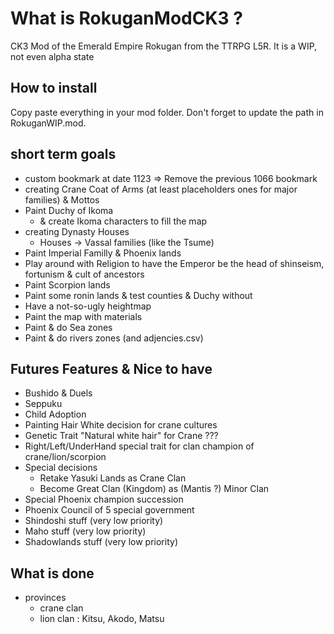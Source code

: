 # What is RokuganModCK3 ?
CK3 Mod of the Emerald Empire Rokugan from the TTRPG L5R.
It is a WIP, not even alpha state

## How to install
Copy paste everything in your mod folder. Don't forget to update the path in RokuganWIP.mod.

## short term goals
- custom bookmark at date 1123 => Remove  the previous 1066 bookmark
- creating Crane Coat of Arms (at least placeholders ones for major families) & Mottos
- Paint Duchy of Ikoma
	- & create Ikoma characters to fill the map 
- creating Dynasty Houses
 	- Houses -> Vassal families (like the Tsume)
- Paint Imperial Familly & Phoenix lands
- Play around with Religion to have the Emperor be the head of shinseism, fortunism & cult of ancestors
- Paint Scorpion lands
- Paint some ronin lands & test counties & Duchy without   
- Have a not-so-ugly heightmap
- Paint the map with materials
- Paint & do Sea zones
- Paint & do rivers zones (and adjencies.csv)

## Futures Features & Nice to have
- Bushido & Duels
- Seppuku
- Child Adoption
- Painting Hair White decision for crane cultures
- Genetic Trait "Natural white hair" for Crane ???
- Right/Left/UnderHand special trait for clan champion of crane/lion/scorpion
- Special decisions
	- Retake Yasuki Lands as Crane Clan
 	- Become Great Clan (Kingdom) as (Mantis ?) Minor Clan 
- Special Phoenix champion succession
- Phoenix Council of 5 special government
- Shindoshi stuff (very low priority)
- Maho stuff (very low priority)
- Shadowlands stuff (very low priority)

## What is done
- provinces 
	- crane clan
	- lion clan : Kitsu, Akodo, Matsu

